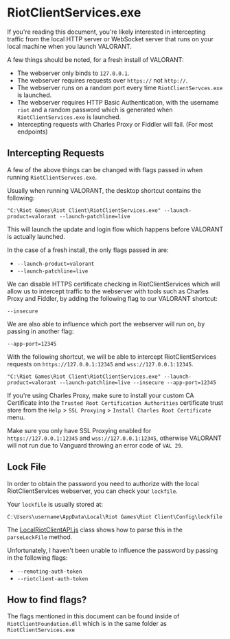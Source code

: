 # RiotClientServices.exe

If you're reading this document, you're likely interested in intercepting traffic from the local HTTP server or WebSocket server that runs on your local machine when you launch VALORANT.

A few things should be noted, for a fresh install of VALORANT:

- The webserver only binds to `127.0.0.1`.
- The webserver requires requests over `https://` not `http://`.
- The webserver runs on a random port every time `RiotClientServces.exe` is launched.
- The webserver requires HTTP Basic Authentication, with the username `riot` and a random password which is generated when `RiotClientServices.exe` is launched.
- Intercepting requests with Charles Proxy or Fiddler will fail. (For most endpoints)

## Intercepting Requests

A few of the above things can be changed with flags passed in when running `RiotClientServces.exe`.

Usually when running VALORANT, the desktop shortcut contains the following:

```
"C:\Riot Games\Riot Client\RiotClientServices.exe" --launch-product=valorant --launch-patchline=live
```

This will launch the update and login flow which happens before VALORANT is actually launched.

In the case of a fresh install, the only flags passed in are:

- `--launch-product=valorant`
- `--launch-patchline=live`

We can disable HTTPS certificate checking in RiotClientServices which will allow us to intercept traffic to the webserver with tools such as Charles Proxy and Fiddler, by adding the following flag to our VALORANT shortcut:

```
--insecure
```

We are also able to influence which port the webserver will run on, by passing in another flag:

```
--app-port=12345
```

With the following shortcut, we will be able to intercept RiotClientServices requests on `https://127.0.0.1:12345` and `wss://127.0.0.1:12345`.

```
"C:\Riot Games\Riot Client\RiotClientServices.exe" --launch-product=valorant --launch-patchline=live --insecure --app-port=12345
```

If you're using Charles Proxy, make sure to install your custom CA Certificate into the `Trusted Root Certification Authorities` certificate trust store from the `Help` > `SSL Proxying` > `Install Charles Root Certificate` menu.

Make sure you only have SSL Proxying enabled for `https://127.0.0.1:12345` and `wss://127.0.0.1:12345`, otherwise VALORANT will not run due to Vanguard throwing an error code of `VAL 29`.

## Lock File

In order to obtain the password you need to authorize with the local RiotClientServices webserver, you can check your `lockfile`.

Your `lockfile` is usually stored at:

```
C:\Users\username\AppData\Local\Riot Games\Riot Client\Config\lockfile
```

The [LocalRiotClientAPI.js](./src/LocalRiotClientAPI.js) class shows how to parse this in the `parseLockFile` method.

Unfortunately, I haven't been unable to influence the password by passing in the following flags:

- `--remoting-auth-token`
- `--riotclient-auth-token`

## How to find flags?

The flags mentioned in this document can be found inside of `RiotClientFoundation.dll` which is in the same folder as `RiotClientServices.exe`